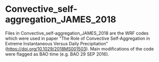 # Convective_self-aggregation_JAMES_2018
Files in Convective_self-aggregation_JAMES_2018 are the WRF codes which were used in paper "The Role of Convective Self‐Aggregation in Extreme Instantaneous Versus Daily Precipitation" (https://doi.org/10.1029/2018MS001503). Main modifications of the code were flagged as BAO time (e.g. BAO 29 SEP 2016).

